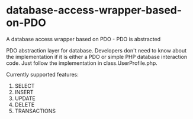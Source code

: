 database-access-wrapper-based-on-PDO
====================================

A database access wrapper based on PDO - PDO is abstracted


PDO abstraction layer for database. Developers don't need to know about the implementation if it is either a PDO or simple PHP database interaction code. Just follow the implementation in class.UserProfile.php.

Currently supported features:
1. SELECT
2. INSERT
3. UPDATE
4. DELETE
5. TRANSACTIONS
